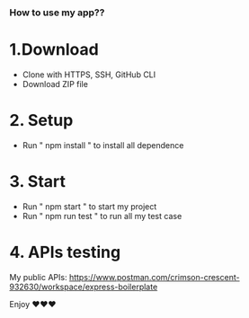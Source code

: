 ### How to use my app??

# 1.Download
- Clone with HTTPS, SSH, GitHub CLI
- Download ZIP file
  
# 2. Setup
- Run " npm install " to install all dependence
  
# 3. Start
- Run " npm start " to start my project
- Run " npm run test " to run all my test case
  
# 4. APIs testing
My public APIs: https://www.postman.com/crimson-crescent-932630/workspace/express-boilerplate

Enjoy ❤️❤️❤️
